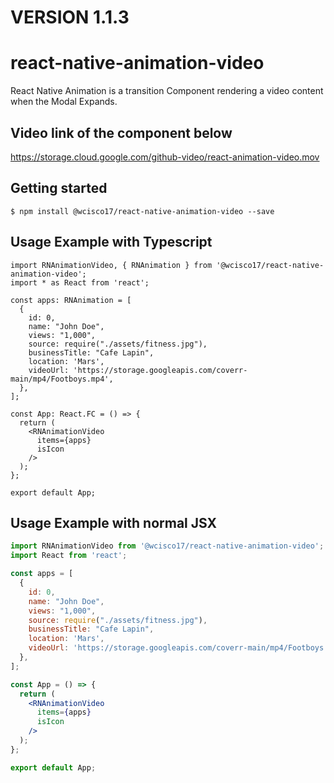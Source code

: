 # VERSION 1.1.3

# react-native-animation-video
<p>
  React Native Animation is a transition Component rendering a video content when the Modal Expands.
</p>

## Video link of the component below 
https://storage.cloud.google.com/github-video/react-animation-video.mov

## Getting started

`$ npm install @wcisco17/react-native-animation-video --save`

## Usage Example with Typescript
```tsx
import RNAnimationVideo, { RNAnimation } from '@wcisco17/react-native-animation-video';
import * as React from 'react';

const apps: RNAnimation = [
  {
    id: 0,
    name: "John Doe",
    views: "1,000",
    source: require("./assets/fitness.jpg"),
    businessTitle: "Cafe Lapin",
    location: 'Mars',
    videoUrl: 'https://storage.googleapis.com/coverr-main/mp4/Footboys.mp4',
  },
];

const App: React.FC = () => {
  return (
    <RNAnimationVideo
      items={apps}
      isIcon
    />
  );
};

export default App;
```

## Usage Example with normal JSX
```jsx
import RNAnimationVideo from '@wcisco17/react-native-animation-video';
import React from 'react';

const apps = [
  {
    id: 0,
    name: "John Doe",
    views: "1,000",
    source: require("./assets/fitness.jpg"),
    businessTitle: "Cafe Lapin",
    location: 'Mars',
    videoUrl: 'https://storage.googleapis.com/coverr-main/mp4/Footboys.mp4',
  },
];

const App = () => {
  return (
    <RNAnimationVideo
      items={apps}
      isIcon
    />
  );
};

export default App;
```
